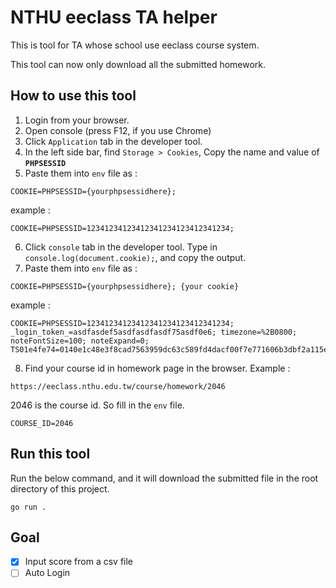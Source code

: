 # NTHU eeclass TA helper 
This is tool for TA whose school use eeclass course system.

This tool can now only download all the submitted homework.

## How to use this tool
1. Login from your browser.
2. Open console (press F12, if you use Chrome)
3. Click `Application` tab in the developer tool.
4. In the left side bar, find `Storage > Cookies`, Copy the name and value of **`PHPSESSID`**
5. Paste them into `env` file as :
```
COOKIE=PHPSESSID={yourphpsessidhere};
```
example :
```
COOKIE=PHPSESSID=12341234123412341234123412341234;
```
6. Click `console` tab in the developer tool. Type in `console.log(document.cookie);`, and copy the output.
7.  Paste them into `env` file as :
```
COOKIE=PHPSESSID={yourphpsessidhere}; {your cookie}
```
example :
```
COOKIE=PHPSESSID=12341234123412341234123412341234; _login_token_=asdfasdef5asdfasdfasdf75asdf0e6; timezone=%2B0800; noteFontSize=100; noteExpand=0; TS01e4fe74=0140e1c48e3f8cad7563959dc63c589fd4dacf00f7e771606b3dbf2a115easdfasdfasdfasdf75a1easdfasdfasdfasdfasdfasdf2c96270a62ea1b1f1d624ca09a6d7asdfasdfasdf57a67474d57f03f643537207bbfef588d12f28a12ac1c57bc50322bb04e8500d0467d65c85d34d3a95f9
```
8. Find your course id in homework page in the browser. Example :
```
https://eeclass.nthu.edu.tw/course/homework/2046
```
2046 is the course id. So fill in the `env` file.
```
COURSE_ID=2046
```

## Run this tool
Run the below command, and it will download the submitted file in the root directory of this project.
```
go run .
```

## Goal
- [x] Input score from a csv file
- [ ] Auto Login